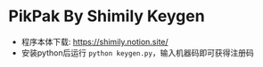# PikPak By Shimily Keygen

* 程序本体下载: https://shimily.notion.site/
* 安装python后运行 `python keygen.py`，输入机器码即可获得注册码
